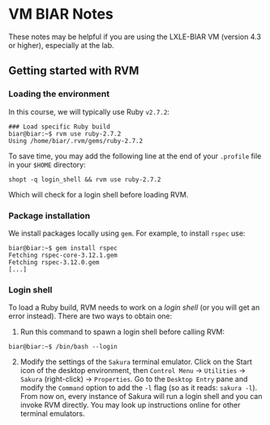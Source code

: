 VM BIAR Notes
========

These notes may be helpful if you are using the LXLE-BIAR VM (version 4.3 or higher), especially at the lab.

## Getting started with RVM

### Loading the environment

In this course, we will typically use Ruby `v2.7.2`:

```
### Load specific Ruby build
biar@biar:~$ rvm use ruby-2.7.2
Using /home/biar/.rvm/gems/ruby-2.7.2
```

To save time, you may add the following line at the end of your `.profile` file in your `$HOME` directory:

```
shopt -q login_shell && rvm use ruby-2.7.2
```

Which will check for a login shell before loading RVM.

### Package installation
We install packages locally using `gem`. For example, to install `rspec` use:
```
biar@biar:~$ gem install rspec
Fetching rspec-core-3.12.1.gem
Fetching rspec-3.12.0.gem
[...]
```

### Login shell
To load a Ruby build, RVM needs to work on a *login shell* (or you will get an error instead). There are two ways to obtain one:

1. Run this command to spawn a login shell before calling RVM:
```
biar@biar:~$ /bin/bash --login
```

2. Modify the settings of the `Sakura` terminal emulator. Click on the Start icon of the desktop environment, then `Control Menu` -> `Utilities` -> `Sakura` (right-click) -> `Properties`. Go to the `Desktop Entry` pane and modify the `Command` option to add the `-l` flag (so as it reads: `sakura -l`). From now on, every instance of Sakura will run a login shell and you can invoke RVM directly. You may look up instructions online for other terminal emulators.